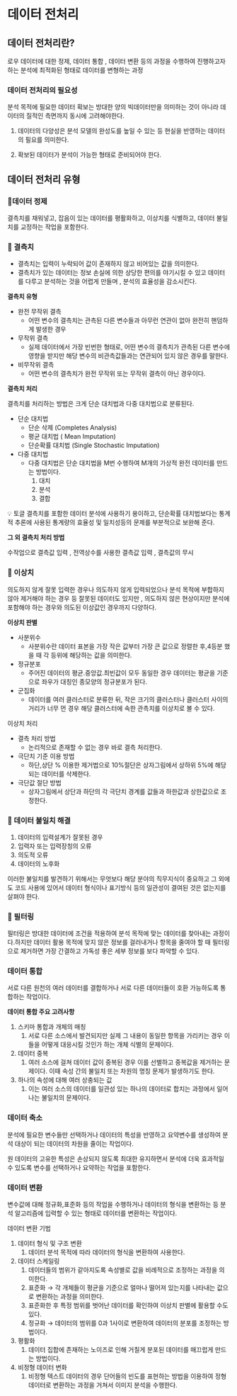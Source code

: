# 데이터 전처리

## 데이터 전처리란?

로우 데이터에 대한 정제, 데이터 통합 , 데이터 변환 등의 과정을 수행하여 진행하고자 하는 분석에 최적화된 형태로 데이터를 변형하는 과정

### 데이터 전처리의 필요성

분석 목적에 필요한 데이터 확보는 방대한 양의 빅데이터만을 의미하는 것이 아니라 데이터의 질적인 측면까지 동시에 고려해야한다.

1. 데이터의 다양성은 분석 모델의 완성도를 높일 수 있는 등 현실을 반영하는 데이터의 필요를 의미한다.

2. 확보된 데이터가 분석이 가능한 형태로 준비되어야 한다.

## 데이터 전처리 유형

### 📍데이터 정제

결측치를 채워넣고, 잡음이 있는 데이터를 평활화하고, 이상치를 식별하고, 데이터 불일치를 교정하는 작업을 포함한다.

### 📍 결측치

- 결측치는 입력이 누락되어 값이 존재하지 않고 비어있는 값을 의미한다.
- 결측치가 있는 데이터는 정보 손실에 의한 상당한 편의를 야기시킬 수 있고 데이터를 다루고 분석하는 것을 어렵게 만들며 , 분석의 효율성을 감소시킨다.

**결측치 유형**

- 완전 무작위 결측
    - 어떤 변수의 결측치는 관측된 다른 변수들과 아무런 연관이 없아 완전히 핸덤하게 발생한 경우
- 무작위 결측
    - 실제 데이터에서 가장 빈번한 형태로, 어떤 변수의 결측치가 관측된 다른 변수에 영향을 받지만 해당 변수의 비관측값들과는 연관되어 있지 않은 경우를 말한다.
- 비무작위 결측
    - 어떤 변수의 결측치가 완전 무작위 또는 무작위 결측이 아닌 경우이다.

**결측치 처리**

결측치를 처리하는 방법은 크게 단순 대치법과 다중 대치법으로 분류된다.

- 단순 대치법
    - 단순 삭제 (Completes Analysis)
    - 평균 대치법 ( Mean Imputation)
    - 단순확률 대치법 (Single Stochastic Imputation)
- 다중 대치법
    - 다중 대치법은 단순 대치법을 M번 수행하여 M개의 가상적 완전 데이터를 만드는 방법이다.
        1. 대치
        2. 분석
        3. 결합

<aside>
💡 토글 결측치를 포함한 데이터 분석에 사용하기 용이하고, 단순확률 대치법보다는 통계적 추론에 사용된 통계량의 효율성 및 일치성등의 문제를 부분적으로 보완해 준다.

</aside>

**그 외 결측치 처리 방법**

수작업으로 결측값 입력 , 전역상수를 사용한 결측값 입력 , 결측값의 무시 

### 📍 이상치

의도하지 않게 잘못 입력한 경우나 의도하지 않게 입력되었으나 분석 목적에 부합하지 않아 제거해야 하는 경우 등 잘못된 데이터도 있지만 , 의도하지 않은 현상이지만 분석에 포함해야 하는 경우와 의도된 이상값인 경우까지 다양하다.

**이상치 판별**

- 사분위수
    - 사분위수란 데이터 표본을 가장 작은 값부터 가장 큰 값으로 정렬한 후,4등분 했을 때 각 등위에 해당하는 값을 의미한다.
- 정규분포
    - 주어진 데이터의 평균.중앙값.최빈값이 모두 동일한 경우 데이터는 평균을 기준으로 좌우가 대칭인 종모양의 정규분포가 된다.
- 군집화
    - 데이터를 여러 클러스터로 분류한 뒤, 작은 크기의 클러스터나 클러스터 사이의 거리가 너무 먼 경우 해당 클러스터에 속한 관측치를 이상치로 볼 수 있다.

이상치 처리

- 결측 처리 방법
    - 논리적으로 존재할 수 없는 경우 바로 결측 처리한다.
- 극단치 기준 이용 방법
    - 하단,상단 % 이용한 제거법으로 10%절단은 상자그림에서 상하위 5%에 해당되는 데이터를 삭제한다.
- 극단값 절단 방법
    - 상자그림에서 상단과 하단의 각 극단치 경계를 값들과 하한값과 상한값으로 조정한다.

### 📍 데이터 불일치 해결

1. 데이터의 입력설계가 잘못된 경우
2. 입력자 또는 입력장칭의 오류
3. 의도적 오류
4. 데이터의 노후화

이러한 불일치를 발견하기 위해서는 무엇보다 해당 분야의 직무지식이 중요하고 그 외에도 코드 사용에 있어서 데이터 형식이나 표기방식 등의 일관성이 결여된 것은 없는지를 살펴야 한다.

### 📍 필터링

필터링은 방대한 데이터에 조건을 적용하여 분석 목적에 맞는 데이터를 찾아내는 과정이다.하지만 데이터 활용 목적에 맞지 않은 정보를 걸러내거나 항목을 줄여야 할 때 필터링으로 제거하면 가장 간결하고 가독성 좋은 세부 정보를 보다 파악할 수 있다.

### 데이터 통합

서로 다른 원천의 여러 데이터를 결합하거나 서로 다른 데이터들이 호환 가능하도록 통합하는 작업이다.

**데이터 통합 주요 고려사항**

1. 스키마 통합과 개체의 매칭
    1. 서로 다른 소스에서 발견되지만 실제 그 내용이 동일한 항목을 가리키는 경우 이들을 어떻게 대응시킬 것인가 하는 개체 식별의 문제이다.
2. 데이터 중복
    1. 여러 소스에 걸쳐 데이터 값이 중복된 경우 이를 선별하고 중복값을 제거하는 문제이다. 이때 속성 간의 불일치 또는 차원의 명칭 문제가 발생하기도 한다.
3. 하나의 속성에 대해 여러 상충되는 값 
    1. 이는 여러 소스의 데이터를 일관성 있는 하나의 데이터로 합치는 과정에서 일어나는 불일치의 문제이다.

### 데이터 축소

분석에 필요한 변수들만 선택하거나 데이터의 특성을 반영하고 요약변수를 생성하여 분석 대상이 되는 데이터의 차원을 줄이는 작업이다.

원 데이터의 고유한 특성은 손상되지 않도록 최대한 유지하면서 분석에 더욱 효과적일 수 있도록 변수를 선택하거나 요약하는 작업을 포함한다.

### 데이터 변환

변수값에 대해 정규화,표준화 등의 작업을 수행하거나 데이터의 형식을 변환하는 등 분석 알고리즘에 입력할 수 있는 형태로 데이터를 변환하는 작업이다.

데이터 변환 기법

1. 데이터 형식 및 구조 변환
    1. 데이터 분석 목적에 따라 데이터의 형식을 변환하여 사용한다.
2. 데이터 스케일링
    1. 데이터들의 범위가 같아지도록 속성별로 값을 비례적으로 조정하는 과정을 의미한다.
    2. 표준화 → 각 개체들이 평균을 기준으로 얼마나 떨어져 있는지를 나타내는 값으로 변환하는 과정을 의미한다.
    3. 표준화한 후 특정 범위를 벗어난 데이터를 확인하여 이상치 판별에 활용할 수도 있다.
    4. 정규화 → 데이터의 범위를 0과 1사이로 변환하여 데이터의 분포를 조정하는 방법이다.
3. 평활화
    1. 데이터 집합에 존재하는 노이즈로 인해 거칠게 분포된 데이터를 매끄럽게 만드는 방법이다.
4. 비정형 데이터 변화 
    1. 비정형 텍스트 데이터의 경우 단어들의 빈도를 표현하는 방법을 이용하여 정형 데이터로 변환하는 과정을 거쳐서 이미지 분석을 수행한다.